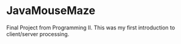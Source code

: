 # JavaMouseMaze
Final Project from Programming II.
This was my first introduction to client/server processing.
